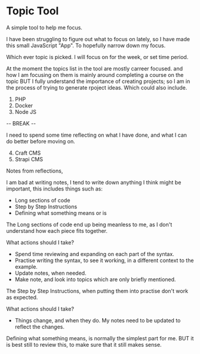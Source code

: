 # Topic Tool

A simple tool to help me focus.

I have been struggling to figure out what to focus on lately, so I have made this small JavaScript "App". To hopefully narrow down my focus.

Which ever topic is picked. I will focus on for the week, or set time period.

At the moment the topics list in the tool are mostly carreer focused. and how I am focusing on them is mainly around completing a course on the topic BUT I fully understand the importance of creating projects; so I am in the process of trying to generate rpoject ideas. Which could also include.

1. PHP
2. Docker
3. Node JS 

-- BREAK --

I need to spend some time reflecting on what I have done, and what I can do better before moving on.

4. Craft CMS
5. Strapi CMS

Notes from reflections, 

I am bad at writing notes, I tend to write down anything I think might be important, this includes things such as: 

- Long sections of code
- Step by Step Instructions
- Defining what something means or is

The Long sections of code end up being meanless to me, as I don't understand how each piece fits together.

What actions should I take?

- Spend time reviewing and expanding on each part of the syntax. 
- Practise writing the syntax, to see it working, in a different context to the example.
- Update notes, when needed.
- Make note, and look into topics which are only briefly mentioned.

The Step by Step Instructions, when putting them into practise don't work as expected.

What actions should I take?

- Things change, and when they do. My notes need to be updated to reflect the changes.

Defining what something means, is normally the simplest part for me. BUT it is best still to review this, to make sure that it still makes sense.

<!--

The Net Ninja 	
Best overall YouTubechannel for programmers 
https://www.youtube.com/c/TheNetNinja/playlists

Nuxt 3 Tutorial
Pinia Crash Course
Supabase Crash Course
Weather App Build (with Vue 3 & Tailwind CSS)
MERN Auth Tutorial
Parallax Landing Page Build
MERN Stack Crash Course Tutorial
Build Layouts with CSS Grid
Make a Wordle Clone with React
Complete MongoDB Tutorial
Figma & Astro Static Site Build
Coding Challenges

React Router 6 Tutorial
SvelteKit Tutorial (Crash Course)
Vuex 4 & Firebase Auth
Firebase 9 Tutorial
Make a Memory Game with React
Make a Blog Filter / Search
Light & Dark Mode with CSS Variables
SASS Tutorial (Build Your Own CSS Library)
Xd Web Design Tutorials
Adobe Xd Tutorial for Beginners
Tailwind Just in Time Tutorial
Strapi Tutorial (with React & GraphQL)
React Testing Library Tutorial
Bootstrap 5 Tutorial
Go Tutorial (Golang) for Beginners
Vue 3 with TypeScript Jump Start
Next.js & Netlify Identity (auth) Tutorial
Next.js & Contentful Tutorial
Material UI Tutorial
Gatsby Tutorial
GitHub Tips
Vue 3 Animations & Transitions Tutorial
Next.js Tutorial for Beginners
Full Modern React Tutorial
Vue.js 3 Tutorial
CSS Loaders Tutorial
Firebase Firestore Pagination
JSON Server Tutorial
React Skeleton Screens Tutorial
Bulma CSS Tutorial
Asynchronous JavaScript (2020 version)
Sapper Tutorial (Crash Course)

Flutter Animation Tutorial
React Query Tutorial
Tailwind CSS Tutorial
Deno WebSockets Tutorial

Deno Jump-start Tutorial
Framer Motion (for React) Tutorial
Webpack & TypeScript Setup
TypeScript Tutorial
Svelte Tutorial for Beginners
Firebase Functions
Laravel 6 Tutorial for Beginners
Mobile-First Responsive Build (with CSS Grid)
React Native Tutorial for Beginners
Flutter & Firebase App Build
Object Oriented PHP Tutorial
Flutter Tutorial for Beginners
HTML & CSS Crash Course Tutorial
React Context & Hooks Tutorial
PWA Tutorial for Beginners
Firebase Hosting Tutorial
Modern JavaScript Tutorial
Screencasting Tutorial
PHP Tutorial for Beginners
Firebase Auth Tutorial
Vuetify Tutorial
Vue CLI 3 Tutorial
D3 Tutorial - The Basics
Ninja News Flashes
React, Redux & Firebase App Tutorial
Complete React Tutorial (with Redux)
Materialize Tutorial
Firebase Firestore Tutorial
Object Oriented JavaScript
Real-time Chat with Vue & Firebase (Preview)
GraphQL Tutorial
Regular Expressions (RegEx) Tutorial
CSS Variables Tutorial
Django Tutorial (Create a Blog)
OAuth Login (Passport.js) Tutorial
CSS Grid Tutorial
JavaScript DOM Tutorial
Vuex Tutorial
Python 3 Tutorial for Beginners
Git & GitHub Tutorial for Beginners
WebSockets Tutorial (Node & Socket.io Chat App)
Vue JS 2 Tutorial
REST API Tutorials (Node, Express & Mongo)
Bootstrap 4 Tutorials
MongoDB Tutorial for Beginners
React Tutorials
Webpack Tutorials for Beginners
Styling a HTML5 Form
Grunt JS Tutorials

SASS Tutorial
Asynchronous JavaScript Tutorial
CSS Tips & Tricks
Angular 2 Tutorials
JavaScript ES6 Tutorials
CSS Animation Tutorial
CSS Flexbox Tutorial
AngularJS Tutorials
Bootstrap 3 Tutorials
PSD to Responsive Website Tutorial
Responsive Web Design Tutorials
JavaScript Tips & Tricks
PSD to WordPress Tutorial
CSS Positioning Tutorials
jQuery Tutorials for Beginners
PSD to HTML & CSS Series 1 (unresponsive)
JavaScript Tutorials for Beginners
CSS Tutorials For Beginners
HTML Tutorials For Beginners

-->

<!--

The New Boston
https://www.youtube.com/user/thenewboston/playlists

Loopring Tutorials
Ethereum Tutorials
thenewboston Blockchain Tutorials
Discord Bot with Python Tutorials

Spring Boot with Kotlin & JUnit 5 Tutorials
ECMAScript 6 / ES6 New Features Tutorials
React JS / Redux Tutorials
React JS Tutorials for Beginners
Angular 2 for Beginners Tutorials
Django Tutorials for Beginners
Gulp (Gulp.js) Tutorials for Beginners
Python Web Crawler Tutorials
SEO for Beginners Tutorials
Windows Command Line Tutorials
Python Network Packet Sniffer Tutorials
Flask Web Development with Python Tutorials
Python Reverse Shell Tutorials
Python GUI Development with GTK+ 3
Python Website Scanner Tutorials
Metasploit for Network Security Tutorials
Nmap Tutorials for Beginners
WiFi Wireless Security Tutorials Playlist
Wireshark Tutorials for Beginners Playlist
Linux Tutorial for Beginners Playlist
Foundation for Responsive Web Design for Beginners
Sass & SCSS Tutorial for Beginners Playlist
Grunt JS Tutorials for Beginners Playlist
Less CSS Tutorials for Beginners Playlist
Bootstrap Tutorials for Beginners Playlist
MongoDB for Beginners Tutorials

JavaFX Java GUI Design Tutorials
iOS Development with Swift Tutorials
Adobe Illustrator CS6 for Beginners Tutorials
Android App Development for Beginners Playlist
Pygame (Python Game Development) Playlist
Microsoft Excel 2013 Tutorials Playlist
Responsive Web Design Playlist
Python GUI with Tkinter Playlist
Python 3.4 Programming Tutorials
C Programming Tutorials
Physics Puzzle Game Development w/ Construct 2 Playlist
Platform Game Development w/ Construct 2 Playlist
Game Development w/ Construct 2 Playlist
PHP Instagram Downloader Tutorials Playlist
R Programming Tutorials Playlist
Photoshop CS6 Playlist
After Effects CS6 Playlist
Git Tutorials Playlist
How to Install Apache, MySQL, and PHP
How to Make Beer Playlist
AJAX Tutorials Playlist
Computer Networking Playlist
Biology Lecture Playlist
Adobe Photoshop Tutorials Playlist
Surviving the Wilderness 2 Playlist
C++ GUI with Qt Playlist
Java Game Development with Slick Playlist
How to Build a Go Kart Playlist
Physics Lessons Playlist
Buckys Vlog
Project Lisa Official Playlist
Ruby Programming Tutorials Playlist
MySQL Database Tutorial
PHP Stock Market Analyzer Playlist
HTML5 Tutorials Playlist
Chemistry Tutorials Playlist
Adobe Premiere Pro Tutorials Playlist
XHTML and CSS Tutorials Playlist
Visual Basic Tutorials Playlist
Introduction to Physics Playlist
jQuery Tutorials Playlist
Introduction to Geometry Playlist
Introduction to Biology Playlist
Geometry Playlist
C# Beginners Tutorials Playlist
C++ Programming Tutorials Playlist
Unreal Development Kit UDK Tutorials Playlist
PHP Tutorials Playlist
JavaScript Tutorials Playlist
Basic Math Tutorials Playlist
Algebra Tutorials Playlist
Advanced UDK Tutorials
Android Application Development Tutorials
Beginner Backgammon Tutorials
Cocos2D iPhone Tutorials
iPhone Development Tutorials
Objective C Programming Tutorials
Battlefield: Bad Company 2 Online Multiplayer Gameplay
Battlefield Bad Company 2 Gameplay Videos
Dreamweaver CS4 Tutorials
Java (Intermediate) Tutorials
Call of Duty: Modern Warfare 2 - Gameplay and Commentary
Mass Effect 2 Walkthroughs (HD)
Assassins Creed 2 Walkthroughs
iPod / iPhone App Reviews
Java Game Development Tutorials
PHP Programming Tutorials
3Ds Max 2010 Tutorials
Surviving the Wilderness
Computer Game Development Tutorial
Java (Beginner) Programming Tutorials
Python Programming Tutorials
C Programming Tutorials
How To Build a Computer Tutorials from thenewboston
Adobe After Effects Tutorials from thenewboston
C++ Programming Tutorials from thenewboston

-->


<!--

CS Dojo	
Best for beginners 
https://www.youtube.com/c/CSDojo/playlists

Life of Luba 	
Best for programmers trying to find a job 
https://www.youtube.com/c/LifeofLuba/playlists

Academind 	
Best for unique programming insights 
https://www.youtube.com/c/Academind/playlists

Derek Banas	
Best for creative learning 
https://www.youtube.com/c/derekbanas/playlists

Free Code Camp
https://www.youtube.com/c/Freecodecamp/playlists

Level Up Tuts 
https://www.youtube.com/c/LevelUpTuts/playlists

NetworkChuck
https://www.youtube.com/c/NetworkChuck/playlists

Computerphile
https://www.youtube.com/user/Computerphile/playlists

Fireship
https://www.youtube.com/c/Fireship/playlists

Crash Course
https://www.youtube.com/c/crashcourse/playlists

-->





















